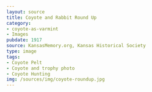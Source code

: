 ```yaml
---
layout: source
title: Coyote and Rabbit Round Up
category: 
- coyote-as-varmint
- Images
pubdate: 1917
source: KansasMemory.org, Kansas Historical Society 
type: image
tags: 
- Coyote Pelt
- Coyote and trophy photo
- Coyote Hunting
img: /sources/img/coyote-roundup.jpg 
---
```

